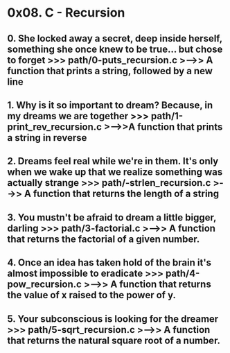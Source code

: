 # **0x08. C - Recursion**

## **0. She locked away a secret, deep inside herself, something she once knew to be true... but chose to forget >>> path/0-puts_recursion.c** >-->> A function that prints a string, followed by a new line

## **1. Why is it so important to dream? Because, in my dreams we are together >>> path/1-print_rev_recursion.c** >-->>A function that prints a string in reverse

## **2. Dreams feel real while we're in them. It's only when we wake up that we realize something was actually strange >>> path/-strlen_recursion.c** >-->> A function that returns the length of a string

## **3. You mustn't be afraid to dream a little bigger, darling >>> path/3-factorial.c** >-->> A function that returns the factorial of a given number.

## **4. Once an idea has taken hold of the brain it's almost impossible to eradicate >>> path/4-pow_recursion.c** >-->> A function that returns the value of x raised to the power of y.

## **5. Your subconscious is looking for the dreamer >>> path/5-sqrt_recursion.c** >-->> A function that returns the natural square root of a number.

